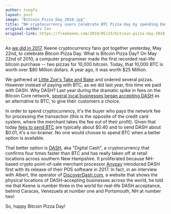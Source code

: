 ```yaml
---
author: tungfa
layout: post
image: "Bitcoin_Pizza_Day_2018.jpg"
title: "NH cryptocurrency users Celebrate BTC Pizza day by spending Dash"
original-author: Ian
original-link: https://freekeene.com/2018/05/23/bitcoin-pizza-day-2018-celebrated-in-keene-at-little-zoes-pizza/
---
```



As [we did in 2017](https://freekeene.com/2017/05/25/celebrating-bitcoin-pizza-day-makerspace-golf-course-jiu-jitsu-businesses-now-accepting-bitcoin-in-keene/), Keene cryptocurrency fans got together yesterday, May 22nd, to celebrate Bitcoin Pizza Day. What is Bitcoin Pizza Day? On May 22nd of 2010, a computer programmer made the first recorded real-life bitcoin purchase -- two pizzas for 10,000 bitcoin. Today, that 10,000 BTC is worth over $80 Million dollars. A year ago, it was worth $25 Million.

We gathered at [Little Zoe's Take and Bake](http://littlezoes.com/) and ordered several pizzas. However instead of paying with BTC, as we did last year, this time we paid with DASH. Why DASH? Last year during the dramatic spike in fees on the Bitcoin Core network, [several local businesses began accepting DASH](https://freekeene.com/2017/12/08/all-cryptocurrencies-set-record-420-billion-market-cap-as-nh-retailers-launch-dash-acceptance/) as an alternative to BTC, to give their customers a choice.

In order to spend cryptocurrency, it's the buyer who pays the network fee for processing the transaction (this is the opposite of the credit card system, where the merchant takes the fee out of their profit). Given that today [fees to send BTC](https://bitcoinfees.info/) are typically about $0.40 and to send DASH about $0.01, it's a no-brainer. No one would choose to spend BTC when a better option is available.

That better option is [DASH](http://dash.org/), aka "Digital Cash", a cryptocurrency that confirms four times faster than BTC and has really taken off at retail locations across southern New Hampshire. It proliferated because NH-based crypto point-of-sale merchant processor [Anypay](http://anypay.global/) introduced DASH first with its release of their POS software in 2017. In fact, in an interview with Albert, the operator of [DiscoverDash.com](http://discoverdash.com/), a website that shows the physical locations of DASH-accepting businesses across the world, he told me that Keene is number three in the world for real-life DASH acceptance, behind Caracas, Venezuela at number one and Portsmouth, NH at number two!

So, happy Bitcoin Pizza Day!
